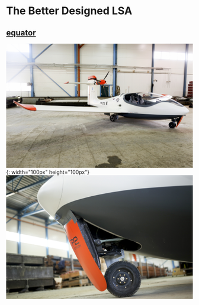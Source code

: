 # The Better Designed LSA #
## [equator](https://www.equatoraircraft.com/) ##
![equator](https://github.com/chaosign/LEAP/blob/master/similar_lsa/052A4065m.jpg){: width="100px" height="100px"}
![equator](https://github.com/chaosign/LEAP/blob/master/similar_lsa/052A4205m.jpg)
